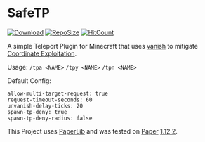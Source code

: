 # SafeTP
[![Download](https://img.shields.io/github/downloads/blockparole/SafeTP/latest/total.svg?label=download%20latest&style=popout-square)](https://github.com/blockparole/SafeTP/releases/latest)
[![RepoSize](https://img.shields.io/github/languages/code-size/blockparole/SafeTP.svg?label=repo%20size&style=popout-square)](https://github.com/blockparole/SafeTP)
[![HitCount](http://hits.dwyl.com/blockparole/SafeTP.svg)](http://hits.dwyl.com/blockparole/SafeTP)

A simple Teleport Plugin for Minecraft that uses [vanish](https://hub.spigotmc.org/javadocs/spigot/org/bukkit/entity/Player.html#hidePlayer-org.bukkit.plugin.Plugin-org.bukkit.entity.Player-) to mitigate [Coordinate Exploitation](https://2b2t.miraheze.org/wiki/Coordinate_Exploits#Debug_Exploit/).  

Usage:
`/tpa <NAME>` `/tpy <NAME>` `/tpn <NAME>`

Default Config:
```
allow-multi-target-request: true
request-timeout-seconds: 60
unvanish-delay-ticks: 20
spawn-tp-deny: true
spawn-tp-deny-radius: false
```

This Project uses [PaperLib](https://github.com/PaperMC/PaperLib) and was tested on [Paper](https://papermc.io/) [1.12.2](https://papermc.io/api/v1/paper/1.12.2/1618).
